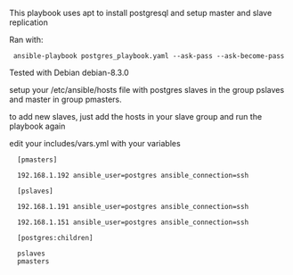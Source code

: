 
This playbook uses apt to install postgresql and setup master and slave replication

Ran with:

     ansible-playbook postgres_playbook.yaml --ask-pass --ask-become-pass

Tested with Debian debian-8.3.0

setup your /etc/ansible/hosts file with postgres slaves in the group pslaves and master in group pmasters.

to add new slaves, just add the hosts in your slave group and run the playbook again

edit your includes/vars.yml with your variables


      [pmasters]

      192.168.1.192 ansible_user=postgres ansible_connection=ssh

      [pslaves]

      192.168.1.191 ansible_user=postgres ansible_connection=ssh

      192.168.1.151 ansible_user=postgres ansible_connection=ssh

      [postgres:children]

      pslaves
      pmasters



